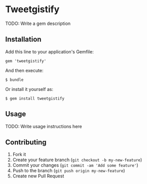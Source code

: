 # Tweetgistify

TODO: Write a gem description

## Installation

Add this line to your application's Gemfile:

    gem 'tweetgistify'

And then execute:

    $ bundle

Or install it yourself as:

    $ gem install tweetgistify

## Usage

TODO: Write usage instructions here

## Contributing

1. Fork it
2. Create your feature branch (`git checkout -b my-new-feature`)
3. Commit your changes (`git commit -am 'Add some feature'`)
4. Push to the branch (`git push origin my-new-feature`)
5. Create new Pull Request
